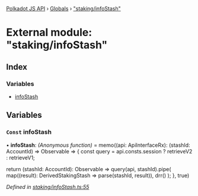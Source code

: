 [Polkadot JS API](../README.md) › [Globals](../globals.md) › ["staking/infoStash"](_staking_infostash_.md)

# External module: "staking/infoStash"

## Index

### Variables

* [infoStash](_staking_infostash_.md#const-infostash)

## Variables

### `Const` infoStash

• **infoStash**: *(Anonymous function)* =  memo((api: ApiInterfaceRx): (stashId: AccountId) => Observable<DerivedStakingStash> => {
  const query = api.consts.session
    ? retrieveV2
    : retrieveV1;

  return (stashId: AccountId): Observable<DerivedStakingStash> =>
    query(api, stashId).pipe(
      map((result): DerivedStakingStash => parse(stashId, result)),
      drr()
    );
}, true)

*Defined in [staking/infoStash.ts:55](https://github.com/polkadot-js/api/blob/cba5710fec/packages/api-derive/src/staking/infoStash.ts#L55)*
